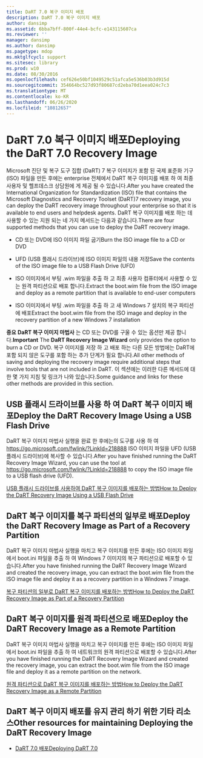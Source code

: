 ```yaml
---
title: DaRT 7.0 복구 이미지 배포
description: DaRT 7.0 복구 이미지 배포
author: dansimp
ms.assetid: 6bba7bff-800f-44e4-bcfc-e143115607ca
ms.reviewer: ''
manager: dansimp
ms.author: dansimp
ms.pagetype: mdop
ms.mktglfcycl: support
ms.sitesec: library
ms.prod: w10
ms.date: 08/30/2016
ms.openlocfilehash: cef626e50bf1049529c51afca5e536b03b3d915d
ms.sourcegitcommit: 354664bc527d93f80687cd2eba70d1eea024c7c3
ms.translationtype: MT
ms.contentlocale: ko-KR
ms.lasthandoff: 06/26/2020
ms.locfileid: "10812657"
---
```

# <span data-ttu-id="9d632-103">DaRT 7.0 복구 이미지 배포</span><span class="sxs-lookup"><span data-stu-id="9d632-103">Deploying the DaRT 7.0 Recovery Image</span></span>


<span data-ttu-id="9d632-104">Microsoft 진단 및 복구 도구 집합 (DaRT) 7 복구 이미지가 포함 된 국제 표준화 기구 (ISO) 파일을 만든 후에는 enterprise 전체에서 DaRT 복구 이미지를 배포 하 여 최종 사용자 및 헬프데스크 상담원에 게 제공 될 수 있습니다.</span><span class="sxs-lookup"><span data-stu-id="9d632-104">After you have created the International Organization for Standardization (ISO) file that contains the Microsoft Diagnostics and Recovery Toolset (DaRT)7 recovery image, you can deploy the DaRT recovery image throughout your enterprise so that it is available to end users and helpdesk agents.</span></span> <span data-ttu-id="9d632-105">DaRT 복구 이미지를 배포 하는 데 사용할 수 있는 지원 되는 네 가지 메서드는 다음과 같습니다.</span><span class="sxs-lookup"><span data-stu-id="9d632-105">There are four supported methods that you can use to deploy the DaRT recovery image.</span></span>

-   <span data-ttu-id="9d632-106">CD 또는 DVD에 ISO 이미지 파일 굽기</span><span class="sxs-lookup"><span data-stu-id="9d632-106">Burn the ISO image file to a CD or DVD</span></span>

-   <span data-ttu-id="9d632-107">UFD (USB 플래시 드라이브)에 ISO 이미지 파일의 내용 저장</span><span class="sxs-lookup"><span data-stu-id="9d632-107">Save the contents of the ISO image file to a USB Flash Drive (UFD)</span></span>

-   <span data-ttu-id="9d632-108">ISO 이미지에서 부팅 .wim 파일을 추출 하 고 최종 사용자 컴퓨터에서 사용할 수 있는 원격 파티션으로 배포 합니다.</span><span class="sxs-lookup"><span data-stu-id="9d632-108">Extract the boot.wim file from the ISO image and deploy as a remote partition that is available to end-user computers</span></span>

-   <span data-ttu-id="9d632-109">ISO 이미지에서 부팅 .wim 파일을 추출 하 고 새 Windows 7 설치의 복구 파티션에 배포</span><span class="sxs-lookup"><span data-stu-id="9d632-109">Extract the boot.wim file from the ISO image and deploy in the recovery partition of a new Windows 7 installation</span></span>

<span data-ttu-id="9d632-110">**중요**  **DaRT 복구 이미지 마법사** 는 CD 또는 DVD를 구울 수 있는 옵션만 제공 합니다.</span><span class="sxs-lookup"><span data-stu-id="9d632-110">**Important** The **DaRT Recovery Image Wizard** only provides the option to burn a CD or DVD.</span></span> <span data-ttu-id="9d632-111">복구 이미지를 저장 하 고 배포 하는 다른 모든 방법에는 DaRT에 포함 되지 않은 도구를 포함 하는 추가 단계가 필요 합니다.</span><span class="sxs-lookup"><span data-stu-id="9d632-111">All other methods of saving and deploying the recovery image require additional steps that involve tools that are not included in DaRT.</span></span> <span data-ttu-id="9d632-112">이 섹션에는 이러한 다른 메서드에 대 한 몇 가지 지침 및 링크가 나와 있습니다.</span><span class="sxs-lookup"><span data-stu-id="9d632-112">Some guidance and links for these other methods are provided in this section.</span></span>

 

## <span data-ttu-id="9d632-113">USB 플래시 드라이브를 사용 하 여 DaRT 복구 이미지 배포</span><span class="sxs-lookup"><span data-stu-id="9d632-113">Deploy the DaRT Recovery Image Using a USB Flash Drive</span></span>


<span data-ttu-id="9d632-114">DaRT 복구 이미지 마법사 실행을 완료 한 후에는의 도구를 사용 하 여 <https://go.microsoft.com/fwlink/?LinkId=218888> ISO 이미지 파일을 UFD (USB 플래시 드라이브)에 복사할 수 있습니다.</span><span class="sxs-lookup"><span data-stu-id="9d632-114">After you have finished running the DaRT Recovery Image Wizard, you can use the tool at <https://go.microsoft.com/fwlink/?LinkId=218888> to copy the ISO image file to a USB flash drive (UFD).</span></span>

[<span data-ttu-id="9d632-115">USB 플래시 드라이브를 사용하여 DaRT 복구 이미지를 배포하는 방법</span><span class="sxs-lookup"><span data-stu-id="9d632-115">How to Deploy the DaRT Recovery Image Using a USB Flash Drive</span></span>](how-to-deploy-the-dart-recovery-image-using-a-usb-flash-drive-dart-7.md)

## <span data-ttu-id="9d632-116">DaRT 복구 이미지를 복구 파티션의 일부로 배포</span><span class="sxs-lookup"><span data-stu-id="9d632-116">Deploy the DaRT Recovery Image as Part of a Recovery Partition</span></span>


<span data-ttu-id="9d632-117">DaRT 복구 이미지 마법사 실행을 마치고 복구 이미지를 만든 후에는 ISO 이미지 파일에서 boot.ini 파일을 추출 하 여 Windows 7 이미지의 복구 파티션으로 배포할 수 있습니다.</span><span class="sxs-lookup"><span data-stu-id="9d632-117">After you have finished running the DaRT Recovery Image Wizard and created the recovery image, you can extract the boot.wim file from the ISO image file and deploy it as a recovery partition in a Windows 7 image.</span></span>

[<span data-ttu-id="9d632-118">복구 파티션의 일부로 DaRT 복구 이미지를 배포하는 방법</span><span class="sxs-lookup"><span data-stu-id="9d632-118">How to Deploy the DaRT Recovery Image as Part of a Recovery Partition</span></span>](how-to-deploy-the-dart-recovery-image-as-part-of-a-recovery-partition-dart-7.md)

## <span data-ttu-id="9d632-119">DaRT 복구 이미지를 원격 파티션으로 배포</span><span class="sxs-lookup"><span data-stu-id="9d632-119">Deploy the DaRT Recovery Image as a Remote Partition</span></span>


<span data-ttu-id="9d632-120">DaRT 복구 이미지 마법사 실행을 마치고 복구 이미지를 만든 후에는 ISO 이미지 파일에서 boot.ini 파일을 추출 하 여 네트워크의 원격 파티션으로 배포할 수 있습니다.</span><span class="sxs-lookup"><span data-stu-id="9d632-120">After you have finished running the DaRT Recovery Image Wizard and created the recovery image, you can extract the boot.wim file from the ISO image file and deploy it as a remote partition on the network.</span></span>

[<span data-ttu-id="9d632-121">원격 파티션으로 DaRT 복구 이미지를 배포하는 방법</span><span class="sxs-lookup"><span data-stu-id="9d632-121">How to Deploy the DaRT Recovery Image as a Remote Partition</span></span>](how-to-deploy-the-dart-recovery-image-as-a-remote-partition-dart-7.md)

## <span data-ttu-id="9d632-122">DaRT 복구 이미지 배포를 유지 관리 하기 위한 기타 리소스</span><span class="sxs-lookup"><span data-stu-id="9d632-122">Other resources for maintaining Deploying the DaRT Recovery Image</span></span>


-   [<span data-ttu-id="9d632-123">DaRT 7.0 배포</span><span class="sxs-lookup"><span data-stu-id="9d632-123">Deploying DaRT 7.0</span></span>](deploying-dart-70-new-ia.md)

 

 





